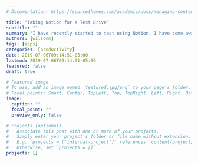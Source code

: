 ```yaml
---
# Documentation: https://sourcethemes.com/academic/docs/managing-content/

title: "Taking Notion for a Test Drive"
subtitle: ""
summary: "I have recently started to test using Notion. I have come away impressed with it's power"
authors: [wilsonm]
tags: [apps]
categories: [productivity]
date: 2019-07-06T09:14:51-05:00
lastmod: 2019-07-06T09:14:51-05:00
featured: false
draft: true

# Featured image
# To use, add an image named `featured.jpg/png` to your page's folder.
# Focal points: Smart, Center, TopLeft, Top, TopRight, Left, Right, BottomLeft, Bottom, BottomRight.
image:
  caption: ""
  focal_point: ""
  preview_only: false

# Projects (optional).
#   Associate this post with one or more of your projects.
#   Simply enter your project's folder or file name without extension.
#   E.g. `projects = ["internal-project"]` references `content/project/deep-learning/index.md`.
#   Otherwise, set `projects = []`.
projects: []
---
```


